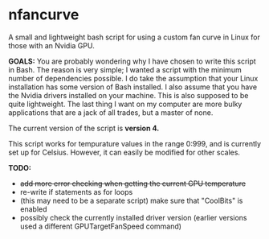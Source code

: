 # nfancurve
A small and lightweight bash script for using a custom fan curve in Linux for those with an Nvidia GPU.

**GOALS:**
You are probably wondering why I have chosen to write this script in Bash. The reason is very simple; I wanted a script with the minimum number of dependencies possible. I do take the assumption that your Linux installation has some version of Bash installed. I also assume that you have the Nvidia drivers installed on your machine.
This is also supposed to be quite lightweight. The last thing I want on my computer are more bulky applications that are a jack of all trades, but a master of none.

The current version of the script is **version 4.**

This script works for tempurature values in the range 0:999, and is currently set up for Celsius. However, it can easily be modified for other scales.

**TODO:**
- ~~add more error checking when getting the current GPU temperature~~
- re-write if statements as for loops
- (this may need to be a separate script) make sure that "CoolBits" is enabled
- possibly check the currently installed driver version (earlier versions used a different GPUTargetFanSpeed command)
